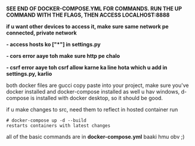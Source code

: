 **SEE END OF DOCKER-COMPOSE.YML FOR COMMANDS. RUN THE UP COMMAND WITH THE FLAGS, THEN ACCESS LOCALHOST:8888**


**if u want other devices to access it, make sure same network pe connected, private network**


**- access hosts ko ["*"] in settings.py**


**- cors error aaye toh make sure http pe chalo**


**- csrf error aaye toh csrf allow karne ka line hota which u add in settings.py, karlio**

both docker files are gucci
copy paste into your project, make sure you've docker installed and docker-compose installed as well
u hav windows, d-compose is installed with docker desktop, so it should be good.

if u make changes to src, need them to reflect in hosted container run
```
# docker-compose up -d --build                                            restarts containers with latest changes
```

all of the basic commands are in **docker-compose.yml**
baaki hmu obv ;)

